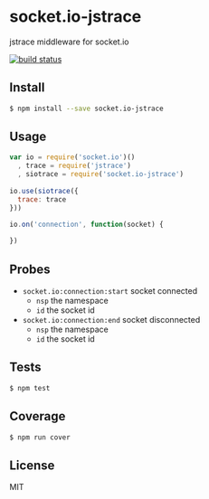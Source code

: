 # socket.io-jstrace

jstrace middleware for socket.io

[![build status](https://circleci.com/gh/evanlucas/socket.io-jstrace.png?circle-token=bde54886a8d80959ef6394d3caa14bcf66e4f124)](https://circleci.com/gh/evanlucas/socket.io-jstrace)

## Install

```bash
$ npm install --save socket.io-jstrace
```

## Usage

```js
var io = require('socket.io')()
  , trace = require('jstrace')
  , siotrace = require('socket.io-jstrace')
  
io.use(siotrace({
  trace: trace
}))

io.on('connection', function(socket) {
    
})
```

## Probes

- `socket.io:connection:start` socket connected
  - `nsp` the namespace
  - `id` the socket id
- `socket.io:connection:end` socket disconnected
  - `nsp` the namespace
  - `id` the socket id

## Tests

```bash
$ npm test
```

## Coverage

```bash
$ npm run cover
```

## License

MIT
